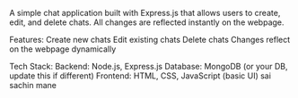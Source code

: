 A simple chat application built with Express.js that allows users to create, edit, and delete chats. All changes are reflected instantly on the webpage.

Features:
Create new chats
Edit existing chats
Delete chats
Changes reflect on the webpage dynamically

Tech Stack:
Backend: Node.js, Express.js
Database: MongoDB (or your DB, update this if different)
Frontend: HTML, CSS, JavaScript (basic UI)
sai sachin mane